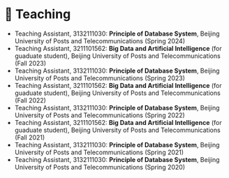 # 📝 Teaching

<ul>
    <li>Teaching Assistant, 3132111030: <b>Principle of Database System</b>, Beijing University of Posts and Telecommunications (Spring 2024)</li>
    <li>Teaching Assistant, 3211101562: <b>Big Data and Artificial Intelligence</b> (for guaduate student), Beijing University of Posts and Telecommunications (Fall 2023)
</li>
    <li>Teaching Assistant, 3132111030: <b>Principle of Database System</b>, Beijing University of Posts and Telecommunications (Spring 2023)</li>
    <li>Teaching Assistant, 3211101562: <b>Big Data and Artificial Intelligence</b> (for guaduate student), Beijing University of Posts and Telecommunications (Fall 2022)
</li>
    <li>Teaching Assistant, 3132111030: <b>Principle of Database System</b>, Beijing University of Posts and Telecommunications (Spring 2022) 
</li>
    <li>Teaching Assistant, 3211101562: <b>Big Data and Artificial Intelligence</b> (for guaduate student), Beijing University of Posts and Telecommunications (Fall 2021)
</li>
    <li>Teaching Assistant, 3132111030: <b>Principle of Database System</b>, Beijing University of Posts and Telecommunications (Spring 2021)</li>
    <li>Teaching Assistant, 3132111030: <b>Principle of Database System</b>, Beijing University of Posts and Telecommunications (Spring 2020)</li>
</ul>
